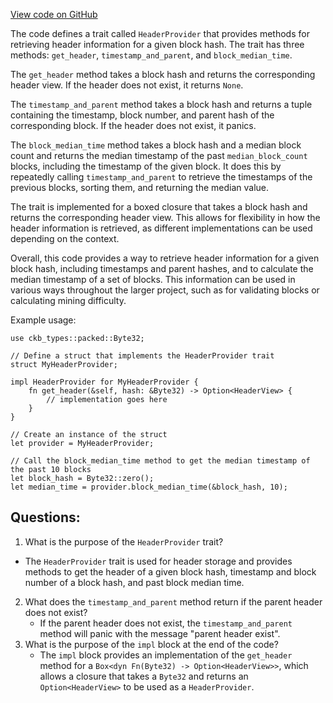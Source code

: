 [View code on GitHub](https://github.com/nervosnetwork/ckb/blob/develop/traits/src/header_provider.rs)

The code defines a trait called `HeaderProvider` that provides methods for retrieving header information for a given block hash. The trait has three methods: `get_header`, `timestamp_and_parent`, and `block_median_time`.

The `get_header` method takes a block hash and returns the corresponding header view. If the header does not exist, it returns `None`.

The `timestamp_and_parent` method takes a block hash and returns a tuple containing the timestamp, block number, and parent hash of the corresponding block. If the header does not exist, it panics.

The `block_median_time` method takes a block hash and a median block count and returns the median timestamp of the past `median_block_count` blocks, including the timestamp of the given block. It does this by repeatedly calling `timestamp_and_parent` to retrieve the timestamps of the previous blocks, sorting them, and returning the median value.

The trait is implemented for a boxed closure that takes a block hash and returns the corresponding header view. This allows for flexibility in how the header information is retrieved, as different implementations can be used depending on the context.

Overall, this code provides a way to retrieve header information for a given block hash, including timestamps and parent hashes, and to calculate the median timestamp of a set of blocks. This information can be used in various ways throughout the larger project, such as for validating blocks or calculating mining difficulty.

Example usage:

```
use ckb_types::packed::Byte32;

// Define a struct that implements the HeaderProvider trait
struct MyHeaderProvider;

impl HeaderProvider for MyHeaderProvider {
    fn get_header(&self, hash: &Byte32) -> Option<HeaderView> {
        // implementation goes here
    }
}

// Create an instance of the struct
let provider = MyHeaderProvider;

// Call the block_median_time method to get the median timestamp of the past 10 blocks
let block_hash = Byte32::zero();
let median_time = provider.block_median_time(&block_hash, 10);
```
## Questions:
 1. What is the purpose of the `HeaderProvider` trait?
   - The `HeaderProvider` trait is used for header storage and provides methods to get the header of a given block hash, timestamp and block number of a block hash, and past block median time.
2. What does the `timestamp_and_parent` method return if the parent header does not exist?
   - If the parent header does not exist, the `timestamp_and_parent` method will panic with the message "parent header exist".
3. What is the purpose of the `impl` block at the end of the code?
   - The `impl` block provides an implementation of the `get_header` method for a `Box<dyn Fn(Byte32) -> Option<HeaderView>>`, which allows a closure that takes a `Byte32` and returns an `Option<HeaderView>` to be used as a `HeaderProvider`.

